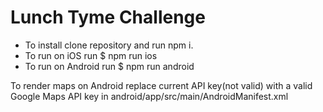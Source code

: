 # Lunch Tyme Challenge

- To install clone repository and run npm i.
- To run on iOS run $ npm run ios
- To run on Android run $ npm run android

To render maps on Android replace current API key(not valid) with a valid Google Maps API key in android/app/src/main/AndroidManifest.xml

